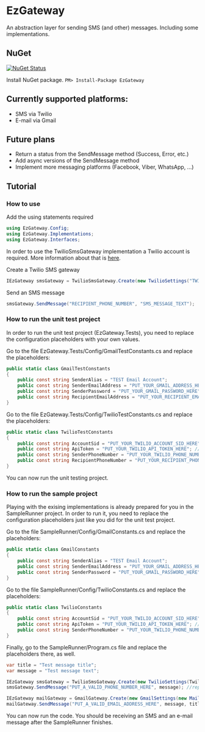 # EzGateway
An abstraction layer for sending SMS (and other) messages. Including some implementations.

## NuGet

[![NuGet Status](https://img.shields.io/nuget/v/EzGateway.svg?style=flat&label=EzGateway)](https://www.nuget.org/packages/EzGateway/)

Install NuGet package. `PM> Install-Package EzGateway`

## Currently supported platforms:
- SMS via Twilio
- E-mail via Gmail

## Future plans
- Return a status from the SendMessage method (Success, Error, etc.)
- Add async versions of the SendMessage method
- Implement more messaging platforms (Facebook, Viber, WhatsApp, ...)

## Tutorial

### How to use

Add the using statements required
```csharp
using EzGateway.Config;
using EzGateway.Implementations;
using EzGateway.Interfaces;
```

In order to use the TwilioSmsGateway implementation a Twilio account is required. More information about that is [here](https://www.twilio.com/docs/usage/tutorials/how-to-use-your-free-trial-account).

Create a Twilio SMS gateway
```csharp
IEzGateway smsGateway = TwilioSmsGateway.Create(new TwilioSettings("TWILIO_ACCOUNT_SID", "TWILIO_API_TOKEN", "TWILIO_SENDER_PHONE_NUMBER"));
```

Send an SMS message
```csharp
smsGateway.SendMessage("RECIPIENT_PHONE_NUMBER", "SMS_MESSAGE_TEXT");
```

### How to run the unit test project
In order to run the unit test project (EzGateway.Tests), you need to replace the configuration placeholders with your own values.

Go to the file EzGateway.Tests/Config/GmailTestConstants.cs and replace the placeholders:
```csharp
public static class GmailTestConstants
{
    public const string SenderAlias = "TEST Email Account";
    public const string SenderEmailAddress = "PUT_YOUR_GMAIL_ADDRESS_HERE"; //replace this with your sender Gmail account email address
    public const string SenderPassword = "PUT_YOUR_GMAIL_PASSWORD_HERE"; //replace this with your sender Gmail account password
    public const string RecipientEmailAddress = "PUT_YOUR_RECIPIENT_EMAIL_ADDRESS_HERE"; //replace this with any valid e-mail address
}
```

Go to the file EzGateway.Tests/Config/TwilioTestConstants.cs and replace the placeholders:
```csharp
public static class TwilioTestConstants
{
    public const string AccountSid = "PUT_YOUR_TWILIO_ACCOUNT_SID_HERE"; //replace this with your Twillio account SID
    public const string ApiToken = "PUT_YOUR_TWILIO_API_TOKEN_HERE"; //replace this with your Twilio API token
    public const string SenderPhoneNumber = "PUT_YOUR_TWILIO_PHONE_NUMBER_HERE"; //replace this with your Twilio generated phone number
    public const string RecipientPhoneNumber = "PUT_YOUR_RECIPIENT_PHONE_NUMBER_HERE"; //replace this with any valid phone number
}
```

You can now run the unit testing project.

### How to run the sample project
Playing with the exising implementations is already prepared for you in the SampleRunner project. In order to run it, you need to replace the configuration placeholders just like you did for the unit test project.

Go to the file SampleRunner/Config/GmailConstants.cs and replace the placeholders:
```csharp
public static class GmailConstants
{
    public const string SenderAlias = "TEST Email Account";
    public const string SenderEmailAddress = "PUT_YOUR_GMAIL_ADDRESS_HERE"; //replace this with your sender Gmail account email address
    public const string SenderPassword = "PUT_YOUR_GMAIL_PASSWORD_HERE"; //replace this with your sender Gmail account password
}
```

Go to the file SampleRunner/Config/TwilioConstants.cs and replace the placeholders:
```csharp
public static class TwilioConstants
{
    public const string AccountSid = "PUT_YOUR_TWILIO_ACCOUNT_SID_HERE"; //replace this with your Twillio account SID
    public const string ApiToken = "PUT_YOUR_TWILIO_API_TOKEN_HERE"; //replace this with your Twilio API token
    public const string SenderPhoneNumber = "PUT_YOUR_TWILIO_PHONE_NUMBER_HERE"; //replace this with your Twilio generated phone number
}
```

Finally, go to the SampleRunner/Program.cs file and replace the placeholders there, as well.
```csharp
var title = "Test message title";
var message = "Test message text";

IEzGateway smsGateway = TwilioSmsGateway.Create(new TwilioSettings(TwilioConstants.AccountSid, TwilioConstants.ApiToken, TwilioConstants.SenderPhoneNumber));
smsGateway.SendMessage("PUT_A_VALID_PHONE_NUMBER_HERE", message); //replace the placeholder with a valid phone number

IEzGateway mailGateway = GmailGateway.Create(new GmailSettings(new MailAddress(GmailConstants.SenderEmailAddress, GmailConstants.SenderAlias), GmailConstants.SenderEmailAddress, GmailConstants.SenderPassword));
mailGateway.SendMessage("PUT_A_VALID_EMAIL_ADDRESS_HERE", message, title); //replace the placeholder with a valid email address
```

You can now run the code. You should be receiving an SMS and an e-mail message after the SampleRunner finishes.
